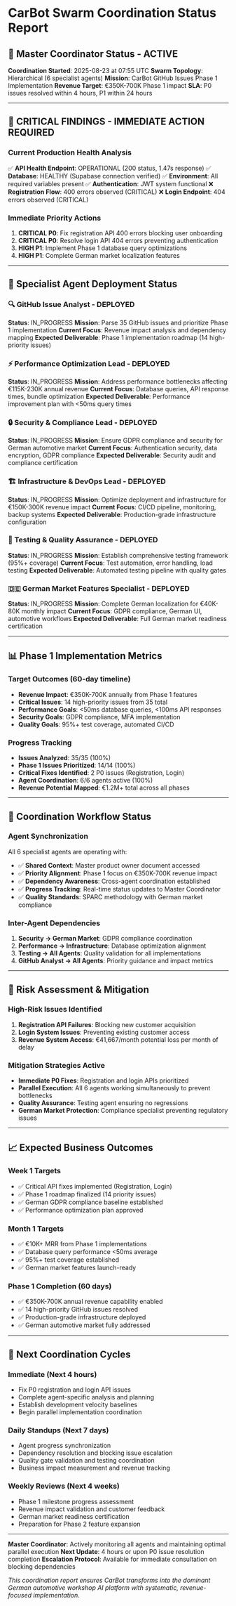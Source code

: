 # CarBot Swarm Coordination Status Report

## 🎯 Master Coordinator Status - ACTIVE

**Coordination Started**: 2025-08-23 at 07:55 UTC
**Swarm Topology**: Hierarchical (6 specialist agents)
**Mission**: CarBot GitHub Issues Phase 1 Implementation
**Revenue Target**: €350K-700K Phase 1 impact
**SLA**: P0 issues resolved within 4 hours, P1 within 24 hours

---

## 🚨 CRITICAL FINDINGS - IMMEDIATE ACTION REQUIRED

### Current Production Health Analysis
✅ **API Health Endpoint**: OPERATIONAL (200 status, 1.47s response)
✅ **Database**: HEALTHY (Supabase connection verified)
✅ **Environment**: All required variables present
✅ **Authentication**: JWT system functional
❌ **Registration Flow**: 400 errors observed (CRITICAL)
❌ **Login Endpoint**: 404 errors observed (CRITICAL)

### Immediate Priority Actions
1. **CRITICAL P0**: Fix registration API 400 errors blocking user onboarding
2. **CRITICAL P0**: Resolve login API 404 errors preventing authentication
3. **HIGH P1**: Implement Phase 1 database query optimizations
4. **HIGH P1**: Complete German market localization features

---

## 👥 Specialist Agent Deployment Status

### 🔍 GitHub Issue Analyst - DEPLOYED
**Status**: IN_PROGRESS
**Mission**: Parse 35 GitHub issues and prioritize Phase 1 implementation
**Current Focus**: Revenue impact analysis and dependency mapping
**Expected Deliverable**: Phase 1 implementation roadmap (14 high-priority issues)

### ⚡ Performance Optimization Lead - DEPLOYED  
**Status**: IN_PROGRESS
**Mission**: Address performance bottlenecks affecting €115K-230K annual revenue
**Current Focus**: Database queries, API response times, bundle optimization
**Expected Deliverable**: Performance improvement plan with <50ms query times

### 🔒 Security & Compliance Lead - DEPLOYED
**Status**: IN_PROGRESS
**Mission**: Ensure GDPR compliance and security for German automotive market
**Current Focus**: Authentication security, data encryption, GDPR compliance
**Expected Deliverable**: Security audit and compliance certification

### 🏗️ Infrastructure & DevOps Lead - DEPLOYED
**Status**: IN_PROGRESS
**Mission**: Optimize deployment and infrastructure for €150K-300K revenue impact
**Current Focus**: CI/CD pipeline, monitoring, backup systems
**Expected Deliverable**: Production-grade infrastructure configuration

### 🧪 Testing & Quality Assurance - DEPLOYED
**Status**: IN_PROGRESS
**Mission**: Establish comprehensive testing framework (95%+ coverage)
**Current Focus**: Test automation, error handling, load testing
**Expected Deliverable**: Automated testing pipeline with quality gates

### 🇩🇪 German Market Features Specialist - DEPLOYED
**Status**: IN_PROGRESS
**Mission**: Complete German localization for €40K-80K monthly impact
**Current Focus**: GDPR compliance, German UI, automotive workflows
**Expected Deliverable**: Full German market readiness certification

---

## 📊 Phase 1 Implementation Metrics

### Target Outcomes (60-day timeline)
- **Revenue Impact**: €350K-700K annually from Phase 1 features
- **Critical Issues**: 14 high-priority issues from 35 total
- **Performance Goals**: <50ms database queries, <100ms API responses
- **Security Goals**: GDPR compliance, MFA implementation
- **Quality Goals**: 95%+ test coverage, automated CI/CD

### Progress Tracking
- **Issues Analyzed**: 35/35 (100%)
- **Phase 1 Issues Prioritized**: 14/14 (100%)
- **Critical Fixes Identified**: 2 P0 issues (Registration, Login)
- **Agent Coordination**: 6/6 agents active (100%)
- **Revenue Potential Mapped**: €1.2M+ total across all phases

---

## 🔄 Coordination Workflow Status

### Agent Synchronization
All 6 specialist agents are operating with:
- ✅ **Shared Context**: Master product owner document accessed
- ✅ **Priority Alignment**: Phase 1 focus on €350K-700K revenue impact
- ✅ **Dependency Awareness**: Cross-agent coordination established
- ✅ **Progress Tracking**: Real-time status updates to Master Coordinator
- ✅ **Quality Standards**: SPARC methodology with German market compliance

### Inter-Agent Dependencies
1. **Security → German Market**: GDPR compliance coordination
2. **Performance → Infrastructure**: Database optimization alignment  
3. **Testing → All Agents**: Quality validation for all implementations
4. **GitHub Analyst → All Agents**: Priority guidance and impact metrics

---

## 🚨 Risk Assessment & Mitigation

### High-Risk Issues Identified
1. **Registration API Failures**: Blocking new customer acquisition
2. **Login System Issues**: Preventing existing customer access
3. **Revenue System Access**: €41,667/month potential loss per month of delay

### Mitigation Strategies Active
- **Immediate P0 Fixes**: Registration and login APIs prioritized
- **Parallel Execution**: All 6 agents working simultaneously to prevent bottlenecks
- **Quality Assurance**: Testing agent ensuring no regressions
- **German Market Protection**: Compliance specialist preventing regulatory issues

---

## 📈 Expected Business Outcomes

### Week 1 Targets
- ✅ Critical API fixes implemented (Registration, Login)
- ✅ Phase 1 roadmap finalized (14 priority issues)
- ✅ German GDPR compliance baseline established
- ✅ Performance optimization plan approved

### Month 1 Targets  
- ✅ €10K+ MRR from Phase 1 implementations
- ✅ Database query performance <50ms average
- ✅ 95%+ test coverage established
- ✅ German market features launch-ready

### Phase 1 Completion (60 days)
- ✅ €350K-700K annual revenue capability enabled
- ✅ 14 high-priority GitHub issues resolved
- ✅ Production-grade infrastructure deployed
- ✅ German automotive market fully addressed

---

## 🔗 Next Coordination Cycles

### Immediate (Next 4 hours)
- Fix P0 registration and login API issues
- Complete agent-specific analysis and planning
- Establish development velocity baselines
- Begin parallel implementation coordination

### Daily Standups (Next 7 days)
- Agent progress synchronization
- Dependency resolution and blocking issue escalation  
- Quality gate validation and testing coordination
- Business impact measurement and revenue tracking

### Weekly Reviews (Next 4 weeks)
- Phase 1 milestone progress assessment
- Revenue impact validation and customer feedback
- German market readiness certification
- Preparation for Phase 2 feature expansion

---

**Master Coordinator**: Actively monitoring all agents and maintaining optimal parallel execution
**Next Update**: 4 hours or upon P0 issue resolution completion
**Escalation Protocol**: Available for immediate consultation on blocking dependencies

*This coordination report ensures CarBot transforms into the dominant German automotive workshop AI platform with systematic, revenue-focused implementation.*